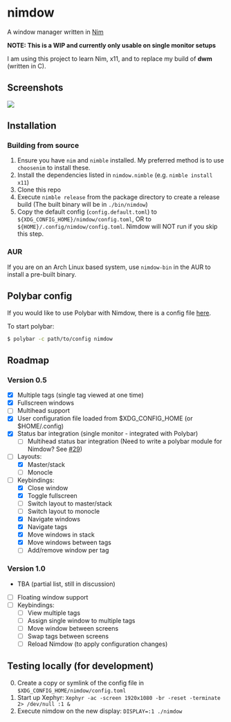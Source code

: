 # nimdow

A window manager written in [Nim](https://nim-lang.org/)

**NOTE: This is a WIP and currently only usable on single monitor setups**

I am using this project to learn Nim, x11, and to replace my build of **dwm** (written in C).

## Screenshots

![](https://user-images.githubusercontent.com/34498340/82363615-0ee58880-99dc-11ea-8290-fec33849095c.png)

## Installation

### Building from source

1. Ensure you have `nim` and `nimble` installed. My preferred method is to use `choosenim` to install these.
2. Install the dependencies listed in `nimdow.nimble` (e.g. `nimble install x11`)
3. Clone this repo
4. Execute `nimble release` from the package directory to create a release build (The built binary will be in `./bin/nimdow`)
5. Copy the default config (`config.default.toml`) to `${XDG_CONFIG_HOME}/nimdow/config.toml`, OR to `${HOME}/.config/nimdow/config.toml`. Nimdow will NOT run if you skip this step.

### AUR

If you are on an Arch Linux based system, use `nimdow-bin` in the AUR to install a pre-built binary.

## Polybar config

If you would like to use Polybar with Nimdow, there is a config file [here](https://github.com/avahe-kellenberger/nimdow/tree/master/polybar).

To start polybar:

```sh
$ polybar -c path/to/config nimdow
```

## Roadmap

### Version 0.5

- [x] Multiple tags (single tag viewed at one time)
- [x] Fullscreen windows
- [ ] Multihead support
- [x] User configuration file loaded from $XDG_CONFIG_HOME (or $HOME/.config)
- [x] Status bar integration (single monitor - integrated with Polybar)
  - [ ] Multihead status bar integration (Need to write a polybar module for Nimdow? See [#29](https://github.com/avahe-kellenberger/nimdow/issues/29))
- [ ] Layouts:
  - [x] Master/stack
  - [ ] Monocle
- [ ] Keybindings:
  - [x] Close window
  - [x] Toggle fullscreen
  - [ ] Switch layout to master/stack
  - [ ] Switch layout to monocle
  - [x] Navigate windows
  - [x] Navigate tags
  - [x] Move windows in stack
  - [x] Move windows between tags
  - [ ] Add/remove window per tag

### Version 1.0

- TBA (partial list, still in discussion)
- [ ] Floating window support
- [ ] Keybindings:
  - [ ] View multiple tags
  - [ ] Assign single window to multiple tags
  - [ ] Move window between screens
  - [ ] Swap tags between screens
  - [ ] Reload Nimdow (to apply configuration changes)

## Testing locally (for development)

0. Create a copy or symlink of the config file in `$XDG_CONFIG_HOME/nimdow/config.toml`
1. Start up Xephyr: `Xephyr -ac -screen 1920x1080 -br -reset -terminate 2> /dev/null :1 &`
2. Execute nimdow on the new display: `DISPLAY=:1 ./nimdow`


